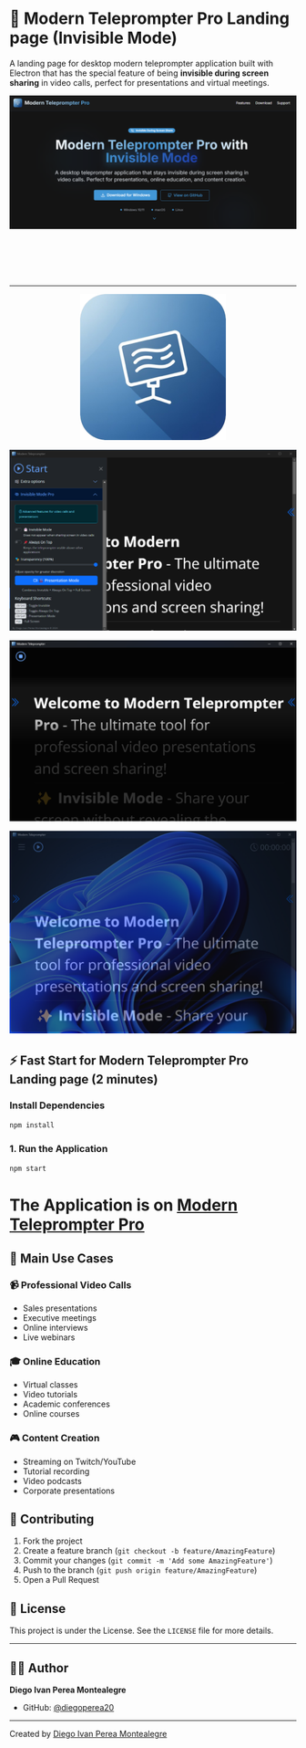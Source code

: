# 🚀 Modern Teleprompter Pro Landing page (Invisible Mode)

A landing page for desktop modern  teleprompter application built with Electron that has the special feature of being **invisible during screen sharing** in video calls, perfect for presentations and virtual meetings.


<p align="center">
  <img src="public/homeweb.png" alt="home">
</p>

<br>
<br>
<br>
<br>

-----


<p align="center">
  <img src="public/icon.png" alt="home">
</p>


<p align="center">
  <img src="public/home.png" alt="home">
</p>


<p align="center">
  <img src="public/gostart.png" alt="gostart">
</p>


<p align="center">
  <img src="public/transparency.png" alt="transparency">
</p>




## ⚡ Fast Start for Modern Teleprompter Pro Landing page (2 minutes)

###  Install Dependencies

```bash
npm install
```

### 1. Run the Application

```bash
npm start
```

# The Application is on [Modern Teleprompter Pro](https://github.com/diegoperea20/modern-teleprompter-pro)

## 🎯 Main Use Cases

### 📹 Professional Video Calls

- Sales presentations
- Executive meetings
- Online interviews
- Live webinars

### 🎓 Online Education

- Virtual classes
- Video tutorials
- Academic conferences
- Online courses

### 🎮 Content Creation

- Streaming on Twitch/YouTube
- Tutorial recording
- Video podcasts
- Corporate presentations



## 🤝 Contributing

1. Fork the project
2. Create a feature branch (`git checkout -b feature/AmazingFeature`)
3. Commit your changes (`git commit -m 'Add some AmazingFeature'`)
4. Push to the branch (`git push origin feature/AmazingFeature`)
5. Open a Pull Request

## 📄 License

This project is under the  License. See the `LICENSE` file for more details.



---

## 👨‍💻 Author

**Diego Ivan Perea Montealegre**

- GitHub: [@diegoperea20](https://github.com/diegoperea20)

----

Created by [Diego Ivan Perea Montealegre](https://github.com/diegoperea20)

